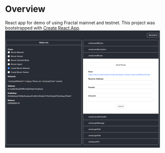# Overview

React app for demo of using Fractal mainnet and testnet.
This project was bootstrapped with [Create React App](https://github.com/facebook/create-react-app).
<img src = "public/screen.png"></img>
